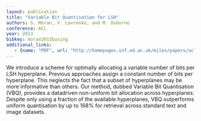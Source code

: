```yaml
---
layout: publication
title: "Variable Bit Quantisation for LSH"
authors: S. Moran, V. Lavrenko, and M. Osborne
conference: ACL
year: 2013
bibkey: moran2013busing
additional_links:
   - {name: "PDF", url: "http://homepages.inf.ed.ac.uk/miles/papers/acl13.pdf"}
---
```

We introduce a scheme for optimally allocating
a variable number of bits per
LSH hyperplane. Previous approaches assign
a constant number of bits per hyperplane.
This neglects the fact that a subset
of hyperplanes may be more informative
than others. Our method, dubbed Variable
Bit Quantisation (VBQ), provides a datadriven
non-uniform bit allocation across
hyperplanes. Despite only using a fraction
of the available hyperplanes, VBQ outperforms
uniform quantisation by up to 168%
for retrieval across standard text and image
datasets.
